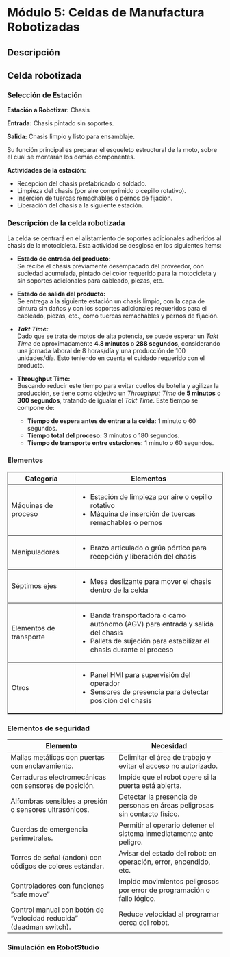 # Módulo 5: Celdas de Manufactura Robotizadas
## Descripción
## Celda robotizada
### Selección de Estación

**Estación a Robotizar:** Chasis

**Entrada:** Chasis pintado sin soportes.

**Salida:** Chasis limpio y listo para ensamblaje.

Su función principal es preparar el esqueleto estructural de la moto, sobre el cual se montarán los demás componentes.

**Actividades de la estación:**
- Recepción del chasis prefabricado o soldado.
- Limpieza del chasis (por aire comprimido o cepillo rotativo).
- Inserción de tuercas remachables o pernos de fijación.
- Liberación del chasis a la siguiente estación.


### Descripción de la celda robotizada

La celda se centrará en el alistamiento de soportes adicionales adheridos al chasis de la motocicleta. Esta actividad se desglosa en los siguientes ítems:

- **Estado de entrada del producto:**  
  Se recibe el chasis previamente desempacado del proveedor, con suciedad acumulada, pintado del color requerido para la motocicleta y sin soportes adicionales para cableado, piezas, etc.

- **Estado de salida del producto:**  
  Se entrega a la siguiente estación un chasis limpio, con la capa de pintura sin daños y con los soportes adicionales requeridos para el cableado, piezas, etc., como tuercas remachables y pernos de fijación.

- ***Takt Time:***  
  Dado que se trata de motos de alta potencia, se puede esperar un *Takt Time* de aproximadamente **4.8 minutos** o **288 segundos**, considerando una jornada laboral de 8 horas/día y una producción de 100 unidades/día. Esto teniendo en cuenta el cuidado requerido con el producto.

- **Throughput Time:**  
  Buscando reducir este tiempo para evitar cuellos de botella y agilizar la producción, se tiene como objetivo un *Throughput Time* de **5 minutos** o **300 segundos**, tratando de igualar el *Takt Time*. Este tiempo se compone de:

  - **Tiempo de espera antes de entrar a la celda:** 1 minuto o 60 segundos.  
  - **Tiempo total del proceso:** 3 minutos o 180 segundos.  
  - **Tiempo de transporte entre estaciones:** 1 minuto o 60 segundos.


### Elementos

<div align='center'>
  <table border="1">
  <thead>
    <tr>
      <th>Categoría</th>
      <th>Elementos</th>
    </tr>
  </thead>
  <tbody>
    <tr>
      <td>Máquinas de proceso</td>
      <td>
        <ul>
          <li>Estación de limpieza por aire o cepillo rotativo</li>
          <li>Máquina de inserción de tuercas remachables o pernos</li>
        </ul>
      </td>
    </tr>
    <tr>
      <td>Manipuladores</td>
      <td>
        <ul>
          <li>Brazo articulado o grúa pórtico para recepción y liberación del chasis</li>
        </ul>
      </td>
    </tr>
    <tr>
      <td>Séptimos ejes</td>
      <td>
        <ul>
          <li>Mesa deslizante para mover el chasis dentro de la celda</li>
        </ul>
      </td>
    </tr>
    <tr>
      <td>Elementos de transporte</td>
      <td>
        <ul>
          <li>Banda transportadora o carro autónomo (AGV) para entrada y salida del chasis</li>
          <li>Pallets de sujeción para estabilizar el chasis durante el proceso</li>
        </ul>
      </td>
    </tr>
    <tr>
      <td>Otros</td>
      <td>
        <ul>
          <li>Panel HMI para supervisión del operador</li>
          <li>Sensores de presencia para detectar posición del chasis</li>
        </ul>
      </td>
    </tr>
  </tbody>
</table>

</div>

### Elementos de seguridad
<div align='center'>
  <table><thead><tr><th>Elemento</th><th>Necesidad</th></tr></thead><tbody><tr><td>Mallas metálicas con puertas con enclavamiento.</td><td>Delimitar el área de trabajo y evitar el acceso no autorizado.</td></tr><tr><td>Cerraduras electromecánicas con sensores de posición.</td><td>Impide que el robot opere si la puerta está abierta.</td></tr><tr><td>Alfombras sensibles a presión o sensores ultrasónicos.</td><td>Detectar la presencia de personas en áreas peligrosas sin contacto físico.</td></tr><tr><td>Cuerdas de emergencia perimetrales.</td><td>Permitir al operario detener el sistema inmediatamente ante peligro.</td></tr><tr><td>Torres de señal (andon) con códigos de colores estándar.</td><td>Avisar del estado del robot: en operación, error, encendido, etc.</td></tr><tr><td>Controladores con funciones “safe move”</td><td>Impide movimientos peligrosos por error de programación o fallo lógico.</td></tr>
<tr><td>Control manual con botón de “velocidad reducida” (deadman switch).</td><td>Reduce velocidad al programar cerca del robot.</td></tr></tbody></table>
</div>

### Simulación en RobotStudio
